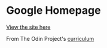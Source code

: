 # Google Homepage
[View the site here](https://kurtyilmaz.github.io/google-homepage/)

From The Odin Project's [curriculum](http://www.theodinproject.com/courses/web-development-101/lessons/html-css)
